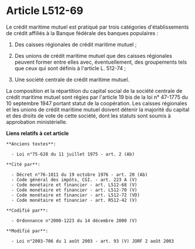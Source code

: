 # Article L512-69

Le crédit maritime mutuel est pratiqué par trois catégories d'établissements de crédit affiliés à la Banque fédérale des
banques populaires :

1. Des caisses régionales de crédit maritime mutuel ;

2. Des unions de crédit maritime mutuel que des caisses régionales peuvent former entre elles avec, éventuellement, des
groupements tels que ceux qui sont définis à l'article L. 512-74 ;

3. Une société centrale de crédit maritime mutuel.

La composition et la répartition du capital social de la société centrale de crédit maritime mutuel sont régies par l'article
19 bis de la loi n° 47-1775 du 10 septembre 1947 portant statut de la coopération. Les caisses régionales et les unions de
crédit maritime mutuel doivent détenir la majorité du capital et des droits de vote de cette société, dont les statuts sont
soumis à approbation ministérielle.

**Liens relatifs à cet article**

	**Anciens textes**:

	  - Loi n°75-628 du 11 juillet 1975 - art. 2 (Ab)

	**Cité par**:

	  - Décret n°76-1011 du 19 octobre 1976 - art. 20 (Ab)
	  - Code général des impôts, CGI. - art. 223 A (V)
	  - Code monétaire et financier - art. L512-68 (V)
	  - Code monétaire et financier - art. L512-70 (V)
	  - Code monétaire et financier - art. L512-72 (VD)
	  - Code monétaire et financier - art. R512-42 (V)

	**Codifié par**:

	  - Ordonnance n°2000-1223 du 14 décembre 2000 (V)

	**Modifié par**:

	  - Loi n°2003-706 du 1 août 2003 - art. 93 (V) JORF 2 août 2003
